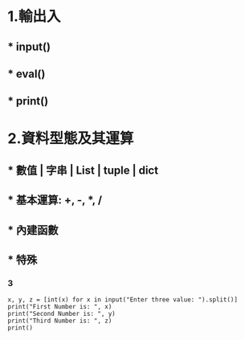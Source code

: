 # 1.輸出入
## * input()
## * eval()
## * print()

# 2.資料型態及其運算
## * 數值 | 字串 | List | tuple | dict
## * 基本運算: +, -, *, /
## * 內建函數
## * 特殊

### 3

```
x, y, z = [int(x) for x in input("Enter three value: ").split()] 
print("First Number is: ", x) 
print("Second Number is: ", y) 
print("Third Number is: ", z) 
print()
```
